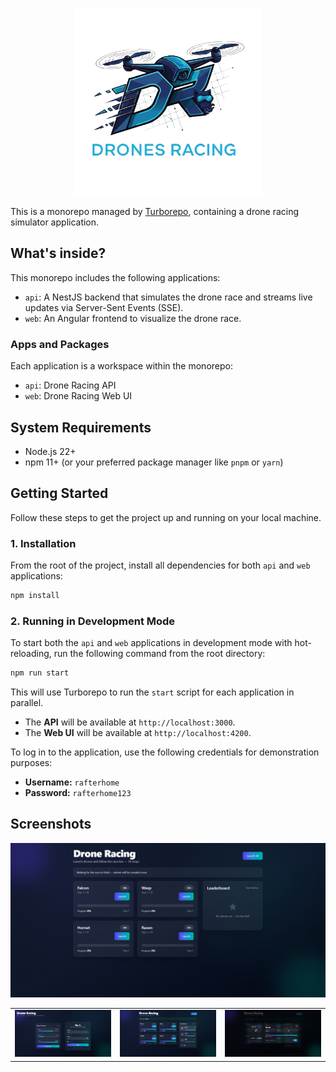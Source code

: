 <p align="center">
  <img src="docs/logo.png" alt="Drone Racing Logo" width="300">
</p>

This is a monorepo managed by [Turborepo](https://turbo.build/repo), containing a drone racing simulator application.

## What's inside?

This monorepo includes the following applications:

- `api`: A NestJS backend that simulates the drone race and streams live updates via Server-Sent Events (SSE).
- `web`: An Angular frontend to visualize the drone race.

### Apps and Packages

Each application is a workspace within the monorepo:

- `api`: Drone Racing API
- `web`: Drone Racing Web UI

## System Requirements

- Node.js 22+
- npm 11+ (or your preferred package manager like `pnpm` or `yarn`)

## Getting Started

Follow these steps to get the project up and running on your local machine.

### 1. Installation

From the root of the project, install all dependencies for both `api` and `web` applications:

```bash
npm install
```

### 2. Running in Development Mode

To start both the `api` and `web` applications in development mode with hot-reloading, run the following command from the root directory:

```bash
npm run start
```

This will use Turborepo to run the `start` script for each application in parallel.

- The **API** will be available at `http://localhost:3000`.
- The **Web UI** will be available at `http://localhost:4200`.

To log in to the application, use the following credentials for demonstration purposes:
- **Username:** `rafterhome`
- **Password:** `rafterhome123`

## Screenshots

<img src="docs/screenshot-1.png" alt="Drone Racing UI - Drones View">

<table>
  <tr>
    <td><img src="docs/screenshot-0.png" alt="Drone Racing UI - Drones View"></td>
    <td><img src="docs/screenshot-2.png" alt="Drone Racing UI - Drones View"></td>
    <td><img src="docs/screenshot-3.png" alt="Drone Racing UI - Drones View"></td>
  </tr>
</table>